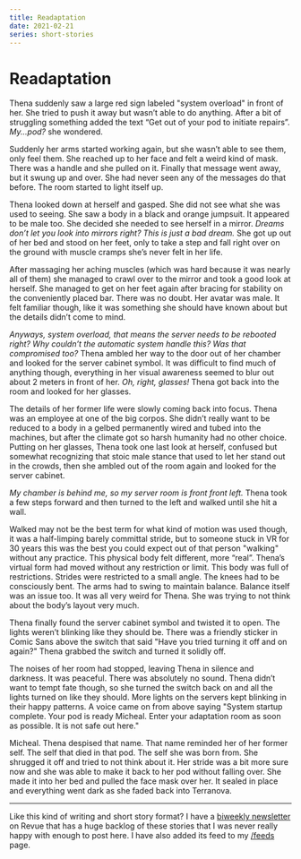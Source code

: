 ```yaml
---
title: Readaptation
date: 2021-02-21
series: short-stories
---
```


# Readaptation

Thena suddenly saw a large red sign labeled "system overload" in front of her.
She tried to push it away but wasn’t able to do anything. After a bit of
struggling something added the text “Get out of your pod to initiate repairs”.
_My...pod?_ she wondered.

Suddenly her arms started working again, but she wasn’t able to see them, only
feel them. She reached up to her face and felt a weird kind of mask. There was a
handle and she pulled on it. Finally that message went away, but it swung up and
over. She had never seen any of the messages do that before. The room started to
light itself up.

Thena looked down at herself and gasped. She did not see what she was used to
seeing. She saw a body in a black and orange jumpsuit. It appeared to be male
too. She decided she needed to see herself in a mirror. _Dreams don’t let you
look into mirrors right? This is just a bad dream._ She got up out of her bed
and stood on her feet, only to take a step and fall right over on the ground
with muscle cramps she’s never felt in her life.

After massaging her aching muscles (which was hard because it was nearly all of
them) she managed to crawl over to the mirror and took a good look at herself.
She managed to get on her feet again after bracing for stability on the
conveniently placed bar. There was no doubt. Her avatar was male. It felt
familiar though, like it was something she should have known about but the
details didn’t come to mind.

_Anyways, system overload, that means the server needs to be rebooted right? Why
couldn’t the automatic system handle this? Was that compromised too?_ Thena
ambled her way to the door out of her chamber and looked for the server cabinet
symbol. It was difficult to find much of anything though, everything in her
visual awareness seemed to blur out about 2 meters in front of her. _Oh, right,
glasses!_ Thena got back into the room and looked for her glasses.

The details of her former life were slowly coming back into focus. Thena was an
employee at one of the big corpos. She didn’t really want to be reduced to a
body in a gelbed permanently wired and tubed into the machines, but after the
climate got so harsh humanity had no other choice. Putting on her glasses, Thena
took one last look at herself, confused but somewhat recognizing that stoic male
stance that used to let her stand out in the crowds, then she ambled out of the
room again and looked for the server cabinet.

_My chamber is behind me, so my server room is front front left._ Thena took a
few steps forward and then turned to the left and walked until she hit a wall.

Walked may not be the best term for what kind of motion was used though, it was
a half-limping barely committal stride, but to someone stuck in VR for 30 years
this was the best you could expect out of that person "walking" without any
practice. This physical body felt different, more “real”. Thena’s virtual form
had moved without any restriction or limit. This body was full of restrictions.
Strides were restricted to a small angle. The knees had to be consciously bent.
The arms had to swing to maintain balance. Balance itself was an issue too. It
was all very weird for Thena. She was trying to not think about the body’s
layout very much.

Thena finally found the server cabinet symbol and twisted it to open. The lights
weren’t blinking like they should be. There was a friendly sticker in Comic Sans
above the switch that said "Have you tried turning it off and on again?" Thena
grabbed the switch and turned it solidly off.

The noises of her room had stopped, leaving Thena in silence and darkness. It
was peaceful. There was absolutely no sound. Thena didn’t want to tempt fate
though, so she turned the switch back on and all the lights turned on like they
should. More lights on the servers kept blinking in their happy patterns. A
voice came on from above saying "System startup complete. Your pod is ready
Micheal. Enter your adaptation room as soon as possible. It is not safe out
here."

Micheal. Thena despised that name. That name reminded her of her former self.
The self that died in that pod. The self she was born from. She shrugged it off
and tried to not think about it. Her stride was a bit more sure now and she was
able to make it back to her pod without falling over. She made it into her bed
and pulled the face mask over her. It sealed in place and everything went dark
as she faded back into Terranova.

---

Like this kind of writing and short story format? I have a [biweekly
newsletter](https://www.getrevue.co/profile/theprincessxena) on Revue that has a
huge backlog of these stories that I was never really happy with enough to post
here. I have also added its feed to my [/feeds](/feeds) page.
